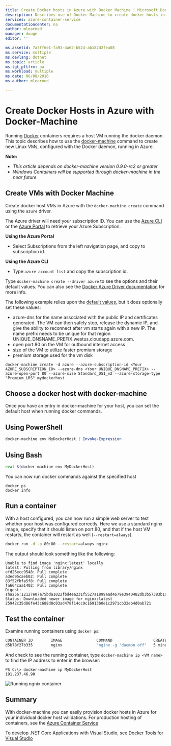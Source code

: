 ```yaml
---
title: Create Docker hosts in Azure with Docker Machine | Microsoft Docs
description: Describes use of Docker Machine to create docker hosts in Azure.
services: azure-container-service
documentationcenter: na
author: mlearned
manager: douge
editor: ''

ms.assetid: 7a3ff6e1-fa93-4a62-b524-ab182d2fea08
ms.service: multiple
ms.devlang: dotnet
ms.topic: article
ms.tgt_pltfrm: na
ms.workload: multiple
ms.date: 06/08/2016
ms.author: mlearned

---
```

# Create Docker Hosts in Azure with Docker-Machine
Running [Docker](https://www.docker.com/) containers requires a host VM running the docker daemon.
This topic describes how to use the [docker-machine](https://docs.docker.com/machine/) command
to create new Linux VMs, configured with the Docker daemon, running in Azure. 

**Note:** 

* *This article depends on docker-machine version 0.9.0-rc2 or greater*
* *Windows Containers will be supported through docker-machine in the near future*

## Create VMs with Docker Machine
Create docker host VMs in Azure with the `docker-machine create` command using the `azure` driver. 

The Azure driver will need your subscription ID. You can use the [Azure CLI](xplat-cli-install.md)
or the [Azure Portal](https://portal.azure.com) to retrieve your Azure Subscription. 

**Using the Azure Portal**

* Select Subscriptions from the left navigation page, and copy to subscription id.

**Using the Azure CLI**

* Type ```azure account list``` and copy the subscription id.

Type `docker-machine create --driver azure` to see the options and their default values.
You can also see the [Docker Azure Driver documentation](https://docs.docker.com/machine/drivers/azure/) for more info. 

The following example relies upon the [default values](https://github.com/docker/machine/blob/master/drivers/azure/azure.go#L22), but it does optionally set these values: 

* azure-dns for the name associated with the public IP and certificates generated.  The VM can then safely stop, release the dynamic IP, and give the ability to reconnect after vm starts again with a new IP.  The name prefix needs to be unique for that region  UNIQUE_DNSNAME_PREFIX.westus.cloudapp.azure.com.
* open port 80 on the VM for outbound internet access
* size of the VM to utilize faster premium storage
* premium storage used for the vm disk

```
docker-machine create -d azure --azure-subscription-id <Your AZURE_SUBSCRIPTION_ID> --azure-dns <Your UNIQUE_DNSNAME_PREFIX> --azure-open-port 80 --azure-size Standard_DS1_v2 --azure-storage-type "Premium_LRS" mydockerhost 
```

## Choose a docker host with docker-machine
Once you have an entry in docker-machine for your host, you can set the default host when running docker commands.

## Using PowerShell
```powershell
docker-machine env MyDockerHost | Invoke-Expression 
```

## Using Bash
```bash
eval $(docker-machine env MyDockerHost)
```

You can now run docker commands against the specified host

```
docker ps
docker info
```

## Run a container
With a host configured, you can now run a simple web server to test whether your host was configured correctly.
Here we use a standard nginx image, specify that it should listen on port 80, and that if the host VM restarts, the container will restart as well (`--restart=always`). 

```bash
docker run -d -p 80:80 --restart=always nginx
```

The output should look something like the following:

```
Unable to find image 'nginx:latest' locally
latest: Pulling from library/nginx
efd26ecc9548: Pull complete
a3ed95caeb02: Pull complete
83f52fbfa5f8: Pull complete
fa664caa1402: Pull complete
Digest: sha256:12127e07a75bda1022fbd4ea231f5527a1899aad4679e3940482db3b57383b1d
Status: Downloaded newer image for nginx:latest
25942c35d86fe43c688d0c03ad478f14cc9c16913b0e1c2971cb32eb4d0ab721
```

## Test the container
Examine running containers using `docker ps`:

```bash
CONTAINER ID        IMAGE               COMMAND                  CREATED             STATUS              PORTS                         NAMES
d5b78f27b335        nginx               "nginx -g 'daemon off"   5 minutes ago       Up 5 minutes        0.0.0.0:80->80/tcp, 443/tcp   goofy_mahavira
```

And check to see the running container, type `docker-machine ip <VM name>` to find the IP address to enter in the browser:

```
PS C:\> docker-machine ip MyDockerHost
191.237.46.90
```

![Running ngnix container](./media/vs-azure-tools-docker-machine-azure-config/nginxsuccess.png)

## Summary
With docker-machine you can easily provision docker hosts in Azure for your individual docker host validations.
For production hosting of containers, see the [Azure Container Service](http://aka.ms/AzureContainerService)

To develop .NET Core Applications with Visual Studio, see [Docker Tools for Visual Studio](http://aka.ms/DockerToolsForVS)

